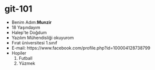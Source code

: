 # git-101
<ul type="square">
<li>Benim Adım:<b>Munzir</b></li>
<li>18 Yaşındayım</li>
<li>Halep'te Doğdum</li>
<li>Yazılım Mühendisliği okuyurom</li>
<li>Fırat üniversitesi 1.sınıf</li>
<li>
E-mail: <a>https://www.facebook.com/profile.php?id=100004128738799</a>
</li>
<li>Hopiler 
<ol start="1" type="1">
<li>Futball</li>
<li>Yüzmek</li>
</ol>
</li>
</ul>
